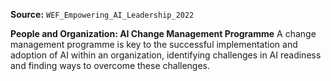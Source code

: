 **Source:** `WEF_Empowering_AI_Leadership_2022`

**People and Organization: AI Change Management Programme**
A change management programme is key to the successful implementation and adoption of AI within an organization, identifying challenges in AI readiness and finding ways to overcome these challenges.
